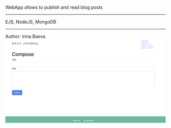 WebApp allows to publish and read blog posts
**********
EJS, NodeJS, MongoDB
**********

Author: Irina Baeva 
![screenshot](./images/screenshot.png)
